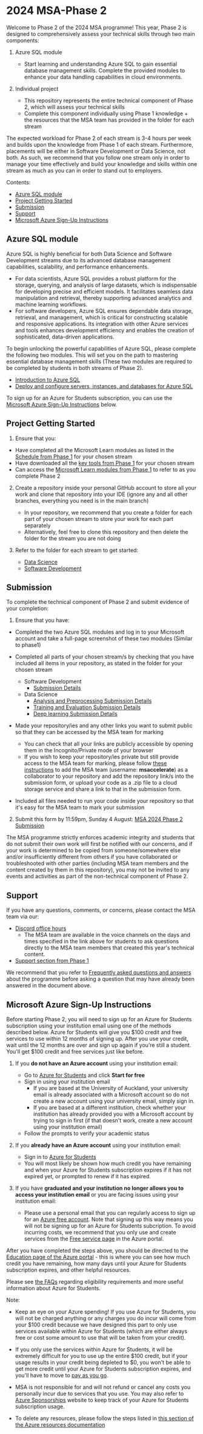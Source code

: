 # 2024 MSA-Phase 2

Welcome to Phase 2 of the 2024 MSA programme! This year, Phase 2 is designed to comprehensively assess your technical skills through two main components:

1. Azure SQL module
    - Start learning and understanding Azure SQL to gain essential database management skills. Complete the provided modules to enhance your data handling capabilities in cloud environments.

2. Individual project

    - This repository represents the entire technical component of Phase 2, which will assess your technical skills
    - Complete this component individually using Phase 1 knowledge + the resources that the MSA team has provided in the folder for each stream

The expected workload for Phase 2 of each stream is 3-4 hours per week and builds upon the knowledge from Phase 1 of each stream. Furthermore, placements will be either in Software Development or Data Science, not both. As such, we recommend that you follow one stream only in order to manage your time effectively and build your knowledge and skills within one stream as much as you can in order to stand out to employers.

Contents:
- [Azure SQL module](https://github.com/NZMSA/2024-Phase-2#azure-sql-module)
- [Project Getting Started](https://github.com/NZMSA/2024-Phase-2#project-getting-started)
- [Submission](https://github.com/NZMSA/2024-Phase-2#submission)
- [Support](https://github.com/NZMSA/2024-Phase-2#support)
- [Microsoft Azure Sign-Up Instructions](https://github.com/NZMSA/2024-Phase-2#microsoft-azure-sign-up-instructions)


## Azure SQL module

Azure SQL is highly beneficial for both Data Science and Software Development streams due to its advanced database management capabilities, scalability, and performance enhancements.  

- For data scientists, Azure SQL provides a robust platform for the storage, querying, and analysis of large datasets, which is indispensable for developing precise and efficient models. It facilitates seamless data manipulation and retrieval, thereby supporting advanced analytics and machine learning workflows.
- For software developers, Azure SQL ensures dependable data storage, retrieval, and management, which is critical for constructing scalable and responsive applications. Its integration with other Azure services and tools enhances development efficiency and enables the creation of sophisticated, data-driven applications.

To begin unlocking the powerful capabilities of Azure SQL, please complete the following two modules. This will set you on the path to mastering essential database management skills (These two modules are required to be completed by students in both streams of Phase 2).
 - [Introduction to Azure SQL](https://learn.microsoft.com/training/modules/azure-sql-intro/?wt.mc_id=studentamb_319033)
 - [Deploy and configure servers, instances, and databases for Azure SQL](https://learn.microsoft.com/training/modules/azure-sql-deploy-configure/?wt.mc_id=studentamb_319033)

To sign up for an Azure for Students subscription, you can use the [Microsoft Azure Sign-Up Instructions](https://github.com/NZMSA/2024-Phase-2#microsoft-azure-sign-up-instructions) below.

## Project Getting Started

1. Ensure that you:
- Have completed all the Microsoft Learn modules as listed in the [Schedule from Phase 1](https://github.com/NZMSA/2024-Phase-1#schedule) for your chosen stream
- Have downloaded all the [key tools from Phase 1](https://github.com/NZMSA/2024-Phase-1#key-tools) for your chosen stream
- Can access the [Microsoft Learn modules from Phase 1](https://github.com/NZMSA/2024-Phase-1#schedule) to refer to as you complete Phase 2

2. Create a repository inside your personal GitHub account to store all your work and clone that repository into your IDE (ignore any and all other branches, everything you need is in the main branch)
    - In your repository, we recommend that you create a folder for each part of your chosen stream to store your work for each part separately
    - Alternatively, feel free to clone this repository and then delete the folder for the stream you are not doing

3. Refer to the folder for each stream to get started:
    - [Data Science](https://github.com/NZMSA/2024-Phase-2/tree/main/data-science)
    - [Software Development](https://github.com/NZMSA/2024-Phase-2/tree/main/software-development)

## Submission

To complete the technical component of Phase 2 and submit evidence of your completion:
1. Ensure that you have:
- Completed the two Azure SQL modules and log in to your Microsoft account and take a full-page screenshot of these two modules (Similar to phase1)
- Completed all parts of your chosen stream/s by checking that you have included all items in your repository, as stated in the folder for your chosen stream
    - Software Development
        - [Submission Details](https://github.com/NZMSA/2024-Phase-2/tree/main/software-development#submission)
    - Data Science
        - [Analysis and Preprocessing Submission Details](https://github.com/NZMSA/2024-Phase-2/tree/main/data-science/1.%20Analysis%20and%20Preprocessing#submission)
        - [Training and Evaluation Submission Details](https://github.com/NZMSA/2024-Phase-2/tree/main/data-science/2.%20Training%20and%20Evaluation#submission)
        - [Deep learning Submission Details](https://github.com/NZMSA/2024-Phase-2/tree/main/data-science/3.%20Microsoft%20Deep#submission)
- Made your repository/ies and any other links you want to submit public so that they can be accessed by the MSA team for marking
    - You can check that all your links are publicly accessible by opening them in the Incognito/Private mode of your browser
    - If you wish to keep your repository/ies private but still provide access to the MSA team for marking, please follow [these instructions](https://docs.github.com/en/account-and-profile/setting-up-and-managing-your-personal-account-on-github/managing-access-to-your-personal-repositories/inviting-collaborators-to-a-personal-repository#inviting-a-collaborator-to-a-personal-repository) to add the MSA team (username: **msaccelerate**) as a collaborator to your repository and add the repository link/s into the submission form, or upload your code as a .zip file to a cloud storage service and share a link to that in the submission form.

- Included all files needed to run your code inside your repository so that it's easy for the MSA team to mark your submission
2. Submit this form by 11:59pm, Sunday 4 August: [MSA 2024 Phase 2 Submission](https://forms.office.com/r/7FeEeWzHR2)

The MSA programme strictly enforces academic integrity and students that do not submit their own work will first be notified with our concerns, and if your work is determined to be copied from someone/somewhere else and/or insufficiently different from others if you have collaborated or troubleshooted with other parties (including MSA team members and the content created by them in this repository), you may not be invited to any events and activities as part of the non-technical component of Phase 2.

## Support

If you have any questions, comments, or concerns, please contact the MSA team via our:
- [Discord office hours](https://1drv.ms/x/s!AhUTdgNym7JMoyWIBFfa8IpZIeeS?e=MFUGMK)
    - The MSA team are available in the voice channels on the days and times specified in the link above for students to ask questions directly to the MSA team members that created this year's technical content.
- [Support section from Phase 1](https://github.com/NZMSA/2024-Phase-1#support)

We recommend that you refer to [Frequently asked questions and answers](https://1drv.ms/w/s!AhUTdgNym7JMnXR2kDiGvhJsfcjo?e=ML2NyC) about the programme before asking a question that may have already been answered in the document above.

## Microsoft Azure Sign-Up Instructions

Before starting Phase 2, you will need to sign up for an Azure for Students subscription using your institution email using one of the methods described below. Azure for Students will give you $100 credit and free services to use within 12 months of signing up. After you use your credit, wait until the 12 months are over and sign up again if you’re still a student. You'll get $100 credit and free services just like before.

1. If you **do not have an Azure account** using your institution email:
    -  Go to [Azure for Students](https://azure.microsoft.com/en-us/free/students) and click **Start for free**
    -  Sign in using your institution email
        - If you are based at the University of Auckland, your university email is already associated with a Microsoft account so do not create a new account using your university email, simply sign in.
        - If you are based at a different institution, check whether your institution has already provided you with a Microsoft account by trying to sign in first (if that doesn't work, create a new account using your institution email)
    - Follow the prompts to verify your academic status

2. If you **already have an Azure account** using your institution email:
    - Sign in to [Azure for Students](https://azure.microsoft.com/en-us/free/students)
    - You will most likely be shown how much credit you have remaining and when your Azure for Students subscription expires if it has not expired yet, or prompted to renew if it has expired.

3. If you have **graduated and your institution no longer allows you to access your institution email** or you are facing issues using your institution email:
    - Please use a personal email that you can regularly access to sign up for an [Azure free account](https://azure.microsoft.com/en-us/free/free-account-faq). Note that signing up this way means you will not be signing up for an Azure for Students subcription. To avoid incurring costs, we recommend that you only use and create services from the [Free service page](https://portal.azure.com/#blade/Microsoft_Azure_Billing/FreeServicesBlade) in the Azure portal.

After you have completed the steps above, you should be directed to the [Education page of the Azure portal](https://portal.azure.com/?Microsoft_Azure_Education_correlationId=e940c73ae3ec44b1852cb836987cef3e#view/Microsoft_Azure_Education/EducationMenuBlade/~/overview) - this is where you can see how much credit you have remaining, how many days until your Azure for Students subscription expires, and other helpful resources.

Please see [the FAQs](https://learn.microsoft.com/en-us/azure/education-hub/azure-dev-tools-teaching/program-faq#azure-for-students) regarding eligibility requirements and more useful information about Azure for Students.

Note:
- Keep an eye on your Azure spending! If you use Azure for Students, you will not be charged anything or any charges you do incur will come from your $100 credit because we have designed this part to only use services available within Azure for Students (which are either always free or cost some amount to use that will be taken from your credit). 

- If you only use the services within Azure for Students, it will be extremely difficult for you to use up the entire $100 credit, but if your usage results in your credit being depleted to $0, you won't be able to get more credit until your Azure for Students subscription expires, and you'll have to move to [pay as you go](https://azure.microsoft.com/en-us/free/students/?WT.mc_id=academic-9938-cxa).

- MSA is not responsible for and will not refund or cancel any costs you personally incur due to services that you use. You may also refer to [Azure Sponsorships](https://www.microsoftazuresponsorships.com) website to keep track of your Azure for Students subscription usage.

- To delete any resources, please follow the steps listed in [this section of the Azure resources documentation](https://learn.microsoft.com/en-us/azure/azure-resource-manager/management/manage-resources-portal#delete-resources)
